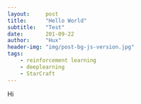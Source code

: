 ```yaml
---
layout:     post
title:      "Hello World"
subtitle:   "Test"
date:       201-09-22
author:     "Hux"
header-img: "img/post-bg-js-version.jpg"
tags:
    - reinforcement learning
    - deeplearning
    - StarCraft
---
```


Hi